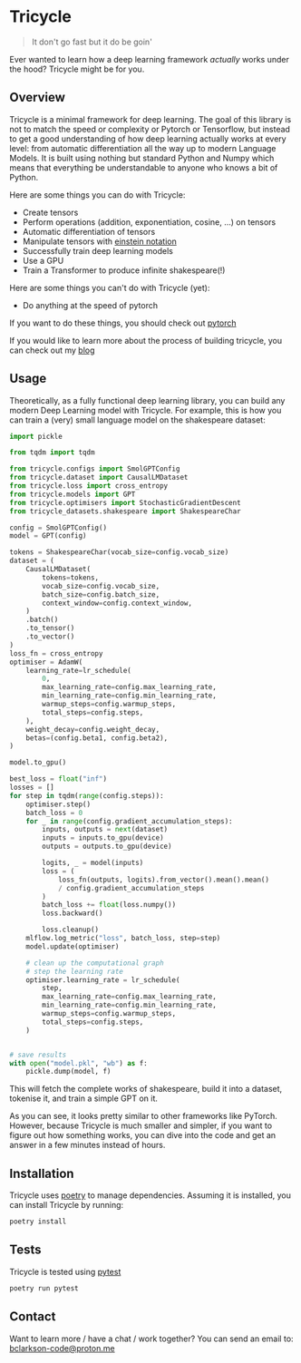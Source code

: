 # Tricycle
> It don't go fast but it do be goin'

Ever wanted to learn how a deep learning framework *actually* works under the hood? Tricycle might be for you.

## Overview
Tricycle is a minimal framework for deep learning. The goal of this library is
not to match the speed or complexity or Pytorch or Tensorflow, but instead to get a good understanding of how
deep learning actually works at every level: from automatic differentiation all the way up to modern Language Models. It is built using nothing but standard
Python and Numpy which means that everything be understandable to anyone who knows a bit of Python.

Here are some things you can do with Tricycle:
- Create tensors
- Perform operations (addition, exponentiation, cosine, ...) on tensors
- Automatic differentiation of tensors
- Manipulate tensors with [einstein notation](https://en.wikipedia.org/wiki/Einstein_notation)
- Successfully train deep learning models
- Use a GPU
- Train a Transformer to produce infinite shakespeare(!)

Here are some things you can't do with Tricycle (yet):
- Do anything at the speed of pytorch

If you want to do these things, you should check out [pytorch](https://pytorch.org/)

If you would like to learn more about the process of building tricycle, you can check out my [blog](http://bclarkson-code.com)

## Usage
Theoretically, as a fully functional deep learning library, you can build any modern Deep Learning model with Tricycle. For example, this is how you can train a (very) small language model on the shakespeare dataset:

```python
import pickle

from tqdm import tqdm

from tricycle.configs import SmolGPTConfig
from tricycle.dataset import CausalLMDataset
from tricycle.loss import cross_entropy
from tricycle.models import GPT
from tricycle.optimisers import StochasticGradientDescent
from tricycle_datasets.shakespeare import ShakespeareChar

config = SmolGPTConfig()
model = GPT(config)

tokens = ShakespeareChar(vocab_size=config.vocab_size)
dataset = (
    CausalLMDataset(
        tokens=tokens,
        vocab_size=config.vocab_size,
        batch_size=config.batch_size,
        context_window=config.context_window,
    )
    .batch()
    .to_tensor()
    .to_vector()
)
loss_fn = cross_entropy
optimiser = AdamW(
    learning_rate=lr_schedule(
        0,
        max_learning_rate=config.max_learning_rate,
        min_learning_rate=config.min_learning_rate,
        warmup_steps=config.warmup_steps,
        total_steps=config.steps,
    ),
    weight_decay=config.weight_decay,
    betas=(config.beta1, config.beta2),
)

model.to_gpu()

best_loss = float("inf")
losses = []
for step in tqdm(range(config.steps)):
    optimiser.step()
    batch_loss = 0
    for _ in range(config.gradient_accumulation_steps):
        inputs, outputs = next(dataset)
        inputs = inputs.to_gpu(device)
        outputs = outputs.to_gpu(device)

        logits, _ = model(inputs)
        loss = (
            loss_fn(outputs, logits).from_vector().mean().mean()
            / config.gradient_accumulation_steps
        )
        batch_loss += float(loss.numpy())
        loss.backward()

        loss.cleanup()
    mlflow.log_metric("loss", batch_loss, step=step)
    model.update(optimiser)

    # clean up the computational graph
    # step the learning rate
    optimiser.learning_rate = lr_schedule(
        step,
        max_learning_rate=config.max_learning_rate,
        min_learning_rate=config.min_learning_rate,
        warmup_steps=config.warmup_steps,
        total_steps=config.steps,
    )


# save results
with open("model.pkl", "wb") as f:
    pickle.dump(model, f)
```

This will fetch the complete works of shakespeare, build it into a dataset, tokenise it, and train a simple GPT on it.

As you can see, it looks pretty similar to other frameworks like PyTorch. However, because Tricycle is much smaller and simpler, if you want to figure out how something works, you can dive into the code and get an answer in a few minutes instead of hours.

## Installation
Tricycle uses [poetry](https://python-poetry.org/) to manage dependencies. Assuming it is installed, you
can install Tricycle by running:
```bash
poetry install
```

## Tests
Tricycle is tested using [pytest](https://docs.pytest.org/en/latest/)
```bash
poetry run pytest
```

## Contact
Want to learn more / have a chat / work together?
You can send an email to: [bclarkson-code@proton.me](mailto:bclarkson-code@proton.me)

